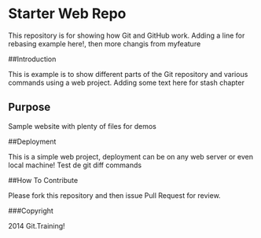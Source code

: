 # Starter Web Repo

This repository is for showing how Git and GitHub work. Adding a line for rebasing example here!, then more changis from myfeature

##Introduction

This is example is to show different parts of the Git repository and various commands using a web project.
Adding some text here for stash chapter

## Purpose

Sample website with plenty of files for demos

##Deployment

This is a simple web project, deployment can be on any web server or even local machine!
Test de git diff commands

##How To Contribute

Please fork this repository and then issue Pull Request for review.

###Copyright

2014 Git.Training!